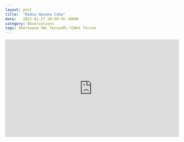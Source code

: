 ```yaml
---
layout: post
title:  "Radio Havana Cuba"
date:   2021-01-27 20:50:56 +0000
category: Observations
tags: Shortwave SWL TecsunPL-310et Tecsun
---
```

<iframe width="560" height="315" src="https://www.youtube.com/embed/mHY5pibWFr8" frameborder="0" allow="accelerometer; autoplay; clipboard-write; encrypted-media; gyroscope; picture-in-picture" allowfullscreen></iframe>